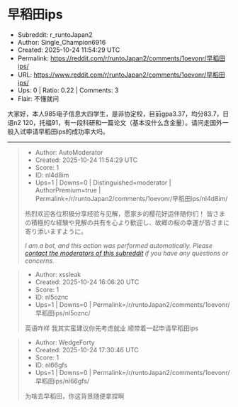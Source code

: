 # 早稻田ips

- Subreddit: r_runtoJapan2
- Author: Single_Champion6916
- Created: 2025-10-24 11:54:29 UTC
- Permalink: https://reddit.com/r/runtoJapan2/comments/1oevonr/早稻田ips/
- URL: https://www.reddit.com/r/runtoJapan2/comments/1oevonr/早稻田ips/
- Ups: 0 | Ratio: 0.22 | Comments: 3
- Flair: 不懂就问


大家好，本人985电子信息大四学生，是非协定校，目前gpa3.37，均分83.7，日语n2
120，托福91，有一段科研和一篇论文（基本没什么含金量）。请问走国外一般入试申请早稻田ips的成功率大吗。


---

> - Author: AutoModerator
> - Created: 2025-10-24 11:54:29 UTC
> - Score: 1
> - ID: nl4d8im
> - Ups=1 | Downs=0 | Distinguished=moderator | AuthorPremium=true | Permalink=/r/runtoJapan2/comments/1oevonr/早稻田ips/nl4d8im/
>
> 热烈欢迎各位积极分享经验与见解，愿家乡的樱花好运伴随你们！
> 皆さまの積極的な経験や見解の共有を心より歓迎し、故郷の桜の幸運が皆さまに寄り添いますように。
> 
> *I am a bot, and this action was performed automatically. Please [contact the moderators of this subreddit](/message/compose/?to=/r/runtoJapan2) if you have any questions or concerns.*

> - Author: xssleak
> - Created: 2025-10-24 16:06:20 UTC
> - Score: 1
> - ID: nl5oznc
> - Ups=1 | Downs=0 | Permalink=/r/runtoJapan2/comments/1oevonr/早稻田ips/nl5oznc/
>
> 英语咋样 我其实蛮建议你先考虑就业 顺带着一起申请早稻田ips

> - Author: WedgeForty
> - Created: 2025-10-24 17:30:46 UTC
> - Score: 1
> - ID: nl66gfs
> - Ups=1 | Downs=0 | Permalink=/r/runtoJapan2/comments/1oevonr/早稻田ips/nl66gfs/
>
> 为啥去早稻田，你这背景随便拿捏啊
